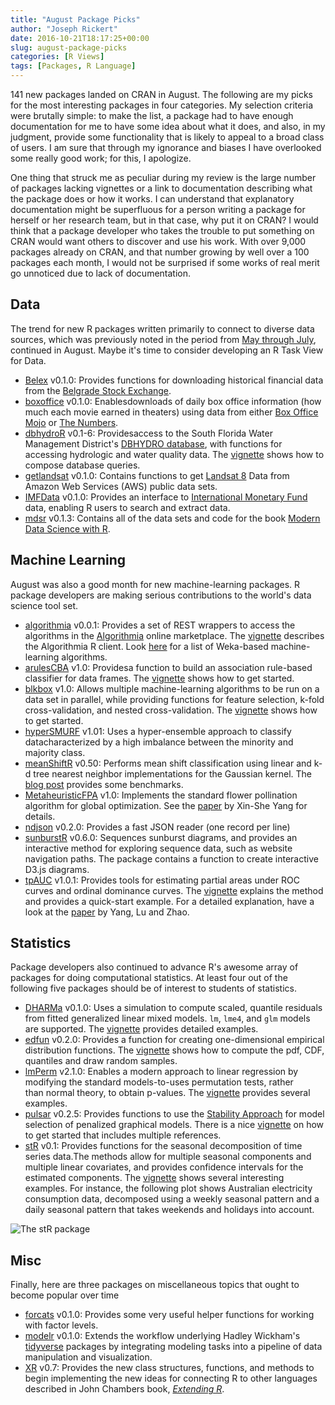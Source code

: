 ```yaml
---
title: "August Package Picks"
author: "Joseph Rickert"
date: 2016-10-21T18:17:25+00:00
slug: august-package-picks
categories: [R Views]
tags: [Packages, R Language]
---
```


141 new packages landed on CRAN in August. The following are my picks for the most interesting packages in four categories. My selection criteria were brutally simple: to make the list, a package had to have enough documentation for me to have some idea about what it does, and also, in my judgment, provide some functionality that is likely to appeal to a broad class of users. I am sure that through my ignorance and biases I have overlooked some really good work; for this, I apologize.

One thing that struck me as peculiar during my review is the large number of packages lacking vignettes or a link to documentation describing what the package does or how it works. I can understand that explanatory documentation might be superfluous for a person writing a package for herself or her research team, but in that case, why put it on CRAN? I would think that a package developer who takes the trouble to put something on CRAN would want others to discover and use his work. With over 9,000 packages already on CRAN, and that number growing by well over a 100 packages each month, I would not be surprised if some works of real merit go unnoticed due to lack of documentation.

## Data

The trend for new R packages written primarily to connect to diverse data sources, which was previously noted in the period from [May through July](http://bit.ly/2aSU4s0), continued in August. Maybe it's time to consider developing an R Task View for Data.

- [Belex](https://mran.revolutionanalytics.com/package/belex/) v0.1.0: Provides functions for downloading historical financial data from the [Belgrade Stock Exchange](http://www.belex.rs/).
- [boxoffice](https://mran.revolutionanalytics.com/package/boxoffice/) v0.1.0: Enablesdownloads of daily box office information (how much each movie earned in theaters) using data from either [Box Office Mojo](http://www.boxofficemojo.com/) or [The Numbers](http://www.the-numbers.com/).
- [dbhydroR](https://mran.revolutionanalytics.com/package/dbhydroR/) v0.1-6: Providesaccess to the South Florida Water Management District's [DBHYDRO database](http://my.sfwmd.gov/dbhydroplsql/show_dbkey_info.main_menu), with functions for accessing hydrologic and water quality data. The [vignette](https://mran.revolutionanalytics.com/web/packages/dbhydroR/vignettes/dbhydroR.pdf) shows how to compose database queries.
- [getlandsat](https://mran.revolutionanalytics.com/package/getlandsat/) v0.1.0: Contains functions to get [Landsat 8](http://landsat.usgs.gov/landsat8.php) Data from Amazon Web Services (AWS) public data sets.
- [IMFData](https://mran.revolutionanalytics.com/package/IMFData/) v0.1.0: Provides an interface to [International Monetary Fund](http://www.imf.org/external/index.htm) data, enabling R users to search and extract data.
- [mdsr](https://mran.revolutionanalytics.com/package/mdsr/) v0.1.3: Contains all of the data sets and code for the book [Modern Data Science with R](https://www.crcpress.com/Modern-Data-Science-with-R/Baumer-Kaplan-Horton/p/book/9781498724487).

## Machine Learning

August was also a good month for new machine-learning packages. R package developers are making serious contributions to the world's data science tool set.

- [algorithmia](https://mran.revolutionanalytics.com/package/algorithmia/) v0.0.1: Provides a set of REST wrappers to access the algorithms in the [Algorithmia](https://algorithmia.com/) online marketplace. The [vignette](https://mran.revolutionanalytics.com/web/packages/algorithmia/vignettes/introduction-to-algorithmia.html) describes the Algorithmia R client. Look [here](https://algorithmia.com/users/weka) for a list of Weka-based machine-learning algorithms.
- [arulesCBA](https://mran.revolutionanalytics.com/package/arulesCBA/) v1.0: Providesa function to build an association rule-based classifier for data frames. The [vignette](https://mran.revolutionanalytics.com/web/packages/arulesCBA/vignettes/arulesCBA.pdf) shows how to get started.
- [blkbox](https://mran.revolutionanalytics.com/package/blkbox/) v1.0: Allows multiple machine-learning algorithms to be run on a data set in parallel, while providing functions for feature selection, k-fold cross-validation, and nested cross-validation. The [vignette](https://mran.revolutionanalytics.com/web/packages/blkbox/vignettes/blkbox_vignette.html) shows how to get started.
- [hyperSMURF](https://mran.revolutionanalytics.com/package/hyperSMURF/) v1.01: Uses a hyper-ensemble approach to classify datacharacterized by a high imbalance between the minority and majority class.
- [meanShiftR](https://mran.revolutionanalytics.com/package/meanShiftR/) v0.50: Performs mean shift classification using linear and k-d tree nearest neighbor implementations for the Gaussian kernel. The [blog post](http://meanmean.me/meanshift/r/cran/2016/08/28/meanShiftR.html) provides some benchmarks.
- [MetaheuristicFPA](https://mran.revolutionanalytics.com/package/MetaheuristicFPA/) v1.0: Implements the standard flower pollination algorithm for global optimization. See the [paper](http://link.springer.com/chapter/10.1007/978-3-642-32894-7_27#page-1) by Xin-She Yang for details.
- [ndjson](https://mran.revolutionanalytics.com/package/ndjson/) v0.2.0: Provides a fast JSON reader (one record per line)
- [sunburstR](https://mran.revolutionanalytics.com/package/sunburstR/) v0.6.0: Sequences sunburst diagrams, and provides an interactive method for exploring sequence data, such as website navigation paths. The package contains a function to create interactive D3.js diagrams.
- [tpAUC](https://mran.revolutionanalytics.com/package/tpAUC/) v1.0.1: Provides tools for estimating partial areas under ROC curves and ordinal dominance curves. The [vignette](https://mran.revolutionanalytics.com/web/packages/tpAUC/vignettes/tpAUCguide.html) explains the method and provides a quick-start example. For a detailed explanation, have a look at the [paper](http://www3.stat.sinica.edu.tw/ss_newpaper/SS-13-367_na.pdf) by Yang, Lu and Zhao.

## Statistics

Package developers also continued to advance R's awesome array of packages for doing computational statistics. At least four out of the following five packages should be of interest to students of statistics.

- [DHARMa](https://mran.revolutionanalytics.com/package/DHARMa/) v0.1.0: Uses a simulation to compute scaled, quantile residuals from fitted generalized linear mixed models. `lm`, `lme4`, and `glm` models are supported. The [vignette](https://mran.revolutionanalytics.com/web/packages/DHARMa/vignettes/DHARMa.html) provides detailed examples.
- [edfun](https://mran.revolutionanalytics.com/package/edfun/) v0.2.0: Provides a function for creating one-dimensional empirical distribution functions. The [vignette](https://mran.revolutionanalytics.com/web/packages/edfun/vignettes/edfun.html) shows how to compute the pdf, CDF, quantiles and draw random samples.
- [lmPerm](https://mran.revolutionanalytics.com/package/lmPerm/) v2.1.0: Enables a modern approach to linear regression by modifying the standard models-to-uses permutation tests, rather than normal theory, to obtain p-values. The [vignette](https://mran.revolutionanalytics.com/web/packages/lmPerm/vignettes/lmPerm.pdf) provides several examples.
- [pulsar](https://mran.revolutionanalytics.com/package/pulsar/) v0.2.5: Provides functions to use the [Stability Approach](http://arxiv.org/abs/1605.07072) for model selection of penalized graphical models. There is a nice [vignette](https://mran.revolutionanalytics.com/web/packages/pulsar/vignettes/pulsar.html) on how to get started that includes multiple references.
- [stR](https://mran.revolutionanalytics.com/package/stR/) v0.1: Provides functions for the seasonal decomposition of time series data.The methods allow for multiple seasonal components and multiple linear covariates, and provides confidence intervals for the estimated components. The [vignette](https://mran.revolutionanalytics.com/web/packages/stR/vignettes/stRvignette.html) shows several interesting examples. For instance, the following plot shows Australian electricity consumption data, decomposed using a weekly seasonal pattern and a daily seasonal pattern that takes weekends and holidays into account.

![The stR package](https://www.rstudio.com/wp-content/uploads/2016/09/str_pkg.png)

## Misc

Finally, here are three packages on miscellaneous topics that ought to become popular over time

- [forcats](https://mran.revolutionanalytics.com/package/forcats/) v0.1.0: Provides some very useful helper functions for working with factor levels.
- [modelr](https://mran.revolutionanalytics.com/package/modelr/) v0.1.0: Extends the workflow underlying Hadley Wickham's [tidyverse](https://channel9.msdn.com/Events/useR-international-R-User-conference/useR2016/Towards-a-grammar-of-interactive-graphics) packages by integrating modeling tasks into a pipeline of data manipulation and visualization.
- [XR](https://mran.revolutionanalytics.com/package/XR/) v0.7: Provides the new class structures, functions, and methods to begin implementing the new ideas for connecting R to other languages described in John Chambers book, _[Extending R](https://books.google.com/books?id=kxxjDAAAQBAJ&printsec=frontcover&dq=crc+extending+r&hl=en&sa=X&ved=0ahUKEwiN3NGs3YDPAhVSzWMKHcHwBJ4Q6AEILTAB#v=onepage&q=crc%20extending%20r&f=false)_.
